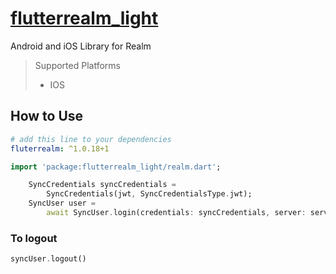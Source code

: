# [flutterrealm_light](https://pub.dartlang.org/packages/flutterrealm_light)

Android and iOS Library for Realm

> Supported Platforms
>
> - IOS

## How to Use

```yaml
# add this line to your dependencies
fluterrealm: ^1.0.18+1
```

```dart
import 'package:flutterrealm_light/realm.dart';
```

```dart
    SyncCredentials syncCredentials =
        SyncCredentials(jwt, SyncCredentialsType.jwt);
    SyncUser user =
        await SyncUser.login(credentials: syncCredentials, server: server);
```

### To logout

```dart
syncUser.logout()
```